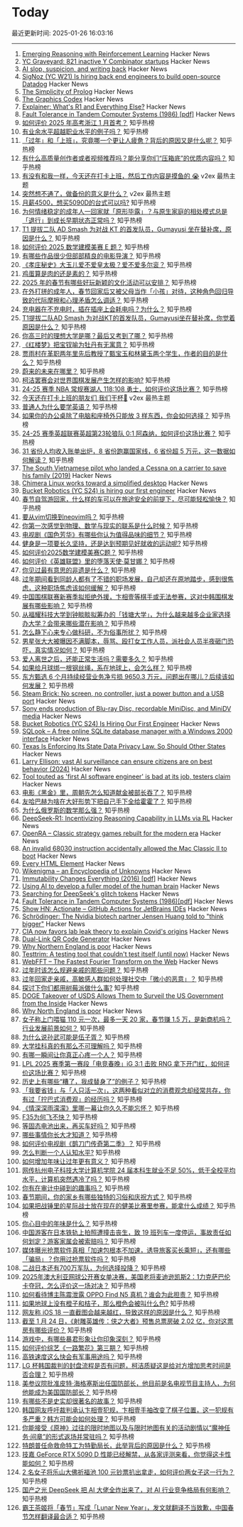 # Today

最近更新时间: 2025-01-26 16:03:16

--- 
1. [Emerging Reasoning with Reinforcement Learning](https://hkust-nlp.notion.site/simplerl-reason) Hacker News
2. [YC Graveyard: 821 inactive Y Combinator startups](https://ycgraveyard.iamwillwang.com/) Hacker News
3. [AI slop, suspicion, and writing back](https://benjamincongdon.me/blog/2025/01/25/AI-Slop-Suspicion-and-Writing-Back/) Hacker News
4. [SigNoz (YC W21) Is hiring back end engineers to build open-source Datadog](https://www.linkedin.com/posts/pranay01_inviting-backend-engineers-interested-activity-7275015683980075008-CzV9) Hacker News
5. [The Simplicity of Prolog](https://bitsandtheorems.com/the-simplicity-of-prolog/) Hacker News
6. [The Graphics Codex](https://graphicscodex.com/) Hacker News
7. [Explainer: What's R1 and Everything Else?](https://timkellogg.me/blog/2025/01/25/r1) Hacker News
8. [Fault Tolerance in Tandem Computer Systems (1986) [pdf]](https://jimgray.azurewebsites.net/papers/TandemTR86.2_FaultToleranceInTandemComputerSystems.pdf) Hacker News
9. [如何评价 2025 年高考浙江 1 月首考？](https://www.zhihu.com/question/8842447171) 知乎热榜
10. [有业余水平超越职业水平的例子吗？](https://www.zhihu.com/question/31258494) 知乎热榜
11. [「过年」和「上班」，究竟哪一个更让人疲惫？背后的原因又是什么呢？](https://www.zhihu.com/question/10099637094) 知乎热榜
12. [有什么高质量创作者或者视频推荐吗？能分享你们“压箱底”的优质内容吗？](https://www.zhihu.com/question/10542692715) 知乎热榜
13. [有没有和我一样，今天还在打卡上班，然后工作内容是摸鱼的 😭](https://www.v2ex.com/t/1107883) v2ex 最热主题
14. [突然想不通了，做备份的意义是什么？](https://www.v2ex.com/t/1107879) v2ex 最热主题
15. [月薪4500，想买5090D的台式可以吗?](https://www.zhihu.com/question/10103048515) 知乎热榜
16. [为何情绪稳定的成年人一回家就「原形毕露」？与原生家庭的相处模式总是「退行」到成长早期状态正常吗？](https://www.zhihu.com/question/9650292431) 知乎热榜
17. [T1 提拔二队 AD Smash 为对战 KT 的首发队员，Gumayusi 坐在替补席，原因是什么？](https://www.zhihu.com/question/10505671492) 知乎热榜
18. [如何评价 2025 数学建模美赛 E 题？](https://www.zhihu.com/question/10418319481) 知乎热榜
19. [有哪些作品很少但部部精良的电影导演？](https://www.zhihu.com/question/53182215) 知乎热榜
20. [《孝庄秘史》大玉儿爱不爱皇太极？爱不爱多尔衮？](https://www.zhihu.com/question/54047145) 知乎热榜
21. [鸡蛋算是肉的还是素的？](https://www.zhihu.com/question/662550099) 知乎热榜
22. [2025 年的春节有哪些好玩新颖的文化活动可以安排？](https://www.zhihu.com/question/9670069426) 知乎热榜
23. [在外打拼的成年人，春节回家后又被父母当作「小孩」对待，这种角色回归导致的代际摩擦和心理矛盾怎么调适？](https://www.zhihu.com/question/9650250895) 知乎热榜
24. [充电器在不充电时，插在插座上会耗电吗？为什么？](https://www.zhihu.com/question/9860345756) 知乎热榜
25. [T1提拔二队AD Smash 为对战KT的首发队员，Gumayusi坐在替补席，你觉着原因是什么？](https://www.zhihu.com/question/10505671492) 知乎热榜
26. [你高三时的理想大学是哪？最后又考到了哪？](https://www.zhihu.com/question/444373967) 知乎热榜
27. [《红楼梦》把宝钗喻为牡丹有无寓意？](https://www.zhihu.com/question/9803743296) 知乎热榜
28. [贾雨村在革职两年里先后教授了甄宝玉和林黛玉两个学生，作者的目的是什么？](https://www.zhihu.com/question/9511332985) 知乎热榜
29. [蔚来的未来在哪里？](https://www.zhihu.com/question/7674850924) 知乎热榜
30. [柯洁罢赛会对世界围棋发展产生怎样的影响?](https://www.zhihu.com/question/10440329604) 知乎热榜
31. [24-25 赛季 NBA 常规赛湖人 118:108 勇士，如何评价这场比赛？](https://www.zhihu.com/question/10584696921) 知乎热榜
32. [今天还在打卡上班的朋友们 我们干杯🍻](https://www.v2ex.com/t/1107877) v2ex 最热主题
33. [普通人为什么要学英语？](https://www.zhihu.com/question/347114657) 知乎热榜
34. [如果你的办公桌除了电脑和座椅外只能放 3 样东西，你会如何选择？](https://www.zhihu.com/question/10078746240) 知乎热榜
35. [24-25 赛季英超联赛英超第23轮狼队 0:1 阿森纳，如何评价这场比赛？](https://www.zhihu.com/question/10560916573) 知乎热榜
36. [31 省份人均收入账单出炉，8 省份跑赢国家线，6 省份超 5 万元，这一数据如何解读？](https://www.zhihu.com/question/10535615314) 知乎热榜
37. [The South Vietnamese pilot who landed a Cessna on a carrier to save his family (2019)](https://www.historynet.com/maj-buang-lys-daring-feat-to-save-his-family/) Hacker News
38. [Chimera Linux works toward a simplified desktop](https://lwn.net/Articles/1004324/) Hacker News
39. [Bucket Robotics (YC S24) is hiring our first engineer](https://news.ycombinator.com/item?id=42825423) Hacker News
40. [春节自驾游回家，什么样的车可以在旅途安全的前提下，尽可能轻松愉快？](https://www.zhihu.com/question/10419140315) 知乎热榜
41. [要从vim切换到neovim吗？](https://www.zhihu.com/question/517490969) 知乎热榜
42. [你第一次感觉到物理、数学与现实的联系是什么时候？](https://www.zhihu.com/question/523920854) 知乎热榜
43. [电视剧《国色芳华》有哪些你认为值得品味的细节？](https://www.zhihu.com/question/9218386559) 知乎热榜
44. [健身是一项要长久坚持，还是达到预期见好就收的运动呢?](https://www.zhihu.com/question/8357227233) 知乎热榜
45. [如何评价2025数学建模美赛C题？](https://www.zhihu.com/question/10418293189) 知乎热榜
46. [如何评价《英雄联盟》里的堕落天使·莫甘娜？](https://www.zhihu.com/question/56147063) 知乎热榜
47. [你见过最有意思的非遗是什么？](https://www.zhihu.com/question/10425109662) 知乎热榜
48. [过年期间看到同龄人都有了不错的职场发展，自己却还在原地踏步，感到很焦虑，这种职场焦虑该如何缓解？](https://www.zhihu.com/question/10099632219) 知乎热榜
49. [中国围棋联赛新赛季拟拒绝外援，卞相壹等棋手或无法参赛，这对中韩围棋发展有哪些影响？](https://www.zhihu.com/question/10554130182) 知乎热榜
50. [从福耀科技大学到钟睒睒拟筹办的「钱塘大学」，为什么越来越多企业家选择办大学？会带来哪些潜在影响？](https://www.zhihu.com/question/10375756253) 知乎热榜
51. [怎么静下心来专心做科研，不为俗事所扰？](https://www.zhihu.com/question/34430255) 知乎热榜
52. [男星张大大被曝因不满脚本，辱骂、殴打女工作人员，派社会人员半夜砸门恐吓，真实情况如何？](https://www.zhihu.com/question/10555536847) 知乎热榜
53. [爱人离世之后，还能正常生活吗？需要多久？](https://www.zhihu.com/question/326909760) 知乎热榜
54. [如果给月球绑一根钢丝绳，系在地球上，会怎么样？](https://www.zhihu.com/question/8895393535) 知乎热榜
55. [东方甄选 6 个月持续经营业务净亏损 9650.3 万元，问题出在哪儿？后续该如何发展？](https://www.zhihu.com/question/10200809053) 知乎热榜
56. [Steam Brick: No screen, no controller, just a power button and a USB port](https://crastinator-pro.github.io/steam-brick/) Hacker News
57. [Sony ends production of Blu-ray Disc, recordable MiniDisc, and MiniDV media](https://www.sony.jp/rec-media/info2/20250123.html) Hacker News
58. [Bucket Robotics (YC S24) Is Hiring Our First Engineer](https://news.ycombinator.com/item?id=42825423) Hacker News
59. [SQLook – A free online SQLite database manager with a Windows 2000 interface](https://sqlook.com) Hacker News
60. [Texas Is Enforcing Its State Data Privacy Law. So Should Other States](https://www.eff.org/deeplinks/2025/01/texas-enforcing-its-state-data-privacy-law-so-should-other-states) Hacker News
61. [Larry Ellison: vast AI surveillance can ensure citizens are on best behavior (2024)](https://www.businessinsider.com/larry-ellison-ai-surveillance-keep-citizens-on-their-best-behavior-2024-9) Hacker News
62. [Tool touted as 'first AI software engineer' is bad at its job, testers claim](https://www.theregister.com/2025/01/23/ai_developer_devin_poor_reviews/) Hacker News
63. [电影《黑金》里，周朝先怎么知道献金被部长吞了？](https://www.zhihu.com/question/622490072) 知乎热榜
64. [友哈巴赫为啥在大好形势下把自己手下全给霍霍了？](https://www.zhihu.com/question/8536483217) 知乎热榜
65. [为什么俄罗斯的数学那么强？](https://www.zhihu.com/question/369638951) 知乎热榜
66. [DeepSeek-R1: Incentivizing Reasoning Capability in LLMs via RL](https://arxiv.org/abs/2501.12948) Hacker News
67. [OpenRA – Classic strategy games rebuilt for the modern era](https://www.openra.net/) Hacker News
68. [An invalid 68030 instruction accidentally allowed the Mac Classic II to boot](https://www.downtowndougbrown.com/2025/01/the-invalid-68030-instruction-that-accidentally-allowed-the-mac-classic-ii-to-successfully-boot-up/) Hacker News
69. [Every HTML Element](https://iamwillwang.com/dollar/every-html-element/) Hacker News
70. [Wikenigma – an Encyclopedia of Unknowns](https://wikenigma.org.uk/start) Hacker News
71. [Immutability Changes Everything (2016) [pdf]](https://www.cidrdb.org/cidr2015/Papers/CIDR15_Paper16.pdf) Hacker News
72. [Using AI to develop a fuller model of the human brain](https://magazine.ucsf.edu/building-a-silicon-brain) Hacker News
73. [Searching for DeepSeek's glitch tokens](https://outsidetext.substack.com/p/anomalous-tokens-in-deepseek-v3-and) Hacker News
74. [Fault Tolerance in Tandem Computer Systems (1986)[pdf]](https://jimgray.azurewebsites.net/papers/TandemTR86.2_FaultToleranceInTandemComputerSystems.pdf) Hacker News
75. [Show HN: Actionate – GitHub Actions for JetBrains IDEs](https://github.com/revenate/actionate) Hacker News
76. [Schrödinger: The Nvidia biotech partner Jensen Huang told to "think bigger"](https://hntrbrk.com/schrodinger/) Hacker News
77. [CIA now favors lab leak theory to explain Covid's origins](https://www.nytimes.com/2025/01/25/us/politics/cia-covid-lab-leak.html) Hacker News
78. [Dual-Link QR Code Generator](https://dualqrcode.com/) Hacker News
79. [Why Northern England is poor](https://tomforth.co.uk/whynorthenglandispoor/) Hacker News
80. [Testtrim: A testing tool that couldn't test itself (until now)](https://mathieu.fenniak.net/testtrim-2025-01-nested-syscall-tracing/) Hacker News
81. [WebFFT – The Fastest Fourier Transform on the Web](https://github.com/IQEngine/WebFFT) Hacker News
82. [过年时该怎么规避亲戚的那些问题？](https://www.zhihu.com/question/8196064673) 知乎热榜
83. [过年回家走亲戚，高敏感人群如何处理社交中「微小的恶意」？](https://www.zhihu.com/question/9650246334) 知乎热榜
84. [探讨下你们都用树莓派做什么事?](https://www.zhihu.com/question/646955632) 知乎热榜
85. [DOGE Takeover of USDS Allows Them to Surveil the US Government from the Inside](https://www.wired.com/story/doge-elon-musk/) Hacker News
86. [Why North England is poor](https://tomforth.co.uk/whynorthenglandispoor/) Hacker News
87. [女子称上门喂猫 110 元一次，最多一天 20 家，春节赚 1.5 万，是新商机吗？行业发展前景如何？](https://www.zhihu.com/question/10533261544) 知乎热榜
88. [为什么说孙武可能是伍子胥？](https://www.zhihu.com/question/306322799) 知乎热榜
89. [大学挂科真的有那么不可理解吗？](https://www.zhihu.com/question/8208767845) 知乎热榜
90. [有哪一瞬间让你真正心疼一个人？](https://www.zhihu.com/question/269493537) 知乎热榜
91. [LPL 2025 赛季第一赛段「电竞春晚」iG 3:1 击败 RNG 拿下开门红，如何评价这场比赛？](https://www.zhihu.com/question/10533928503) 知乎热榜
92. [历史上有哪些“糟了，我成替身了”的例子？](https://www.zhihu.com/question/615363027) 知乎热榜
93. [「我要省钱」与「人只活一次」，这两种看似对立的消费观念却经常共存，你有过「拧巴式消费观」的经历吗？](https://www.zhihu.com/question/10037557456) 知乎热榜
94. [《情深深雨濛濛》里哪一幕让你久久不能忘怀？](https://www.zhihu.com/question/304920538) 知乎热榜
95. [F35为何飞不快？](https://www.zhihu.com/question/364126131) 知乎热榜
96. [等固态电池出来，再买车好吗？](https://www.zhihu.com/question/6697092837) 知乎热榜
97. [哪些事情你长大才知道？](https://www.zhihu.com/question/558407362) 知乎热榜
98. [如何评价电视剧《鹊刀门传奇第二季》？](https://www.zhihu.com/question/9661858126) 知乎热榜
99. [怎么判断一个人认知水平?](https://www.zhihu.com/question/344453214) 知乎热榜
100. [如何增加年味让过年更有意义？](https://www.zhihu.com/question/8521320518) 知乎热榜
101. [网传杭州电子科技大学计算机学院 24 届本科生就业不足 50%，低于全校平均水平，计算机突然遇冷了吗？](https://www.zhihu.com/question/10197743562) 知乎热榜
102. [你有在审计中碰到的趣事吗？](https://www.zhihu.com/question/641158139) 知乎热榜
103. [春节期间，你的家乡有哪些独特的习俗和庆祝方式？](https://www.zhihu.com/question/8415008042) 知乎热榜
104. [如果把战锤里的星际战士放在现在的健美比赛里参赛，能拿什么成绩？](https://www.zhihu.com/question/10300648989) 知乎热榜
105. [你心目中的年味是什么？](https://www.zhihu.com/question/8328406284) 知乎热榜
106. [中国游客在日本铁轨上拍照遭撞击丧生，致 19 班列车一度停运，事故责任如何划定？游客家属会被索赔吗？](https://www.zhihu.com/question/10418299160) 知乎热榜
107. [媒体曝光抢票软件真相「加速包根本不加速，诱导旅客买长乘短」，还有哪些「骗局」？你用过抢票软件吗？](https://www.zhihu.com/question/10153953516) 知乎热榜
108. [二战日本还有700万军队，为何选择投降？](https://www.zhihu.com/question/396342957) 知乎热榜
109. [2025年澳大利亚网球公开赛女单决赛，美国老将麦迪逊凯斯2：1力克萨巴伦卡夺冠，怎么评价这一场对决？](https://www.zhihu.com/question/10544435131) 知乎热榜
110. [如何看待博主陈震泄露 OPPO Find N5 真机？谁会为此担责？](https://www.zhihu.com/question/10427203407) 知乎热榜
111. [如果地球上没有橙子和桔子，那么橙色会被叫什么色?](https://www.zhihu.com/question/659488632) 知乎热榜
112. [网友称 iOS 18 一直截图会越来越红，导致这样的原因是什么？](https://www.zhihu.com/question/9777731833) 知乎热榜
113. [截至 1 月 24 日，《射雕英雄传：侠之大者》预售总票房破 2.02 亿，你对这票房有哪些评价？](https://www.zhihu.com/question/10449299628) 知乎热榜
114. [游戏中，有哪些暴君形象让你印象深刻？](https://www.zhihu.com/question/10181798144) 知乎热榜
115. [如何评价综艺《一路繁花》第三期？](https://www.zhihu.com/question/10518257507) 知乎热榜
116. [高铁速度这么快会有军事用途吗？](https://www.zhihu.com/question/281580844) 知乎热榜
117. [LG 杯韩国裁判的封盘流程是否有问题，柯洁质疑这是给对方增加思考时间是否合理？](https://www.zhihu.com/question/10356593608) 知乎热榜
118. [美参议院批准皮特·海格塞斯出任国防部长，他目前是名电视节目主持人，为何他能成为美国国防部长？](https://www.zhihu.com/question/10515726232) 知乎热榜
119. [有哪些不是史实却很著名的故事？](https://www.zhihu.com/question/305851471) 知乎热榜
120. [韩国网友呼吁裁判承认卞相壹犯规，卞相壹手袖改变了棋子位置，这一犯规有多严重？韩方可能会如何处理？](https://www.zhihu.com/question/10465516192) 知乎热榜
121. [你能接受《原神》过往的限时地图以及与限时地图有关的活动剧情以“魔神任务·间章”的形式返场并常驻吗？](https://www.zhihu.com/question/10257798892) 知乎热榜
122. [特朗普任命救命特工为特勤局长，此举背后的原因是什么？](https://www.zhihu.com/question/10363766890) 知乎热榜
123. [技嘉 GeForce RTX 5090 D 性能已经解禁，从各家评测来看，你觉得这卡性能如何？](https://www.zhihu.com/question/10441141444) 知乎热榜
124. [2 名女子将乐山大佛祈福池 100 元钞票扒出拿走，如何评价两女子这一行为？](https://www.zhihu.com/question/10457409439) 知乎热榜
125. [国产之光 DeepSeek 把 AI 大佬全炸出来了，对 AI 行业竞争格局有何影响？](https://www.zhihu.com/question/8155697879) 知乎热榜
126. [霸王茶姬将「春节」写成「Lunar New Year」，发文就翻译不当致歉，中国春节怎样翻译最合适？](https://www.zhihu.com/question/10505377608) 知乎热榜
